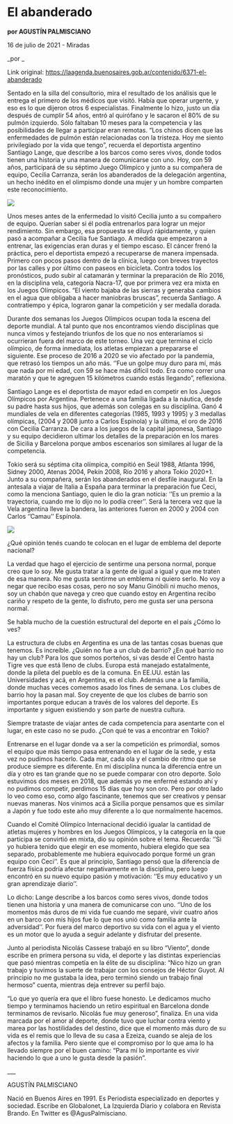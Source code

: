 # El abanderado

**por AGUSTÍN PALMISCIANO**

16 de julio de 2021 - Miradas

_por _

Link original: https://laagenda.buenosaires.gob.ar/contenido/6371-el-abanderado



Sentado en la silla del consultorio, mira el resultado de los análisis que le entrega el primero de los médicos que visitó. Había que operar urgente, y eso es lo que dijeron otros 6 especialistas. Finalmente lo hizo, justo un día después de cumplir 54 años, entró al quirófano y le sacaron el 80% de su pulmón izquierdo. Sólo faltaban 10 meses para la competencia y las posibilidades de llegar a participar eran remotas. “Los chinos dicen que las enfermedades de pulmón están relacionadas con la tristeza. Hoy me siento privilegiado por la vida que tengo”, recuerda el deportista argentino Santiago Lange, que describe a los barcos como seres vivos, donde todos tienen una historia y una manera de comunicarse con uno. Hoy, con 59 años, participará de su séptimo Juego Olímpico y junto a su compañera de equipo, Cecilia Carranza, serán los abanderados de la delegación argentina, un hecho inédito en el olimpismo donde una mujer y un hombre comparten este reconocimiento.




![](https://cdn.feater.me/files/images/57203/67d13e65-d233-4860-9548-d59346e18f55.jpeg)




Unos meses antes de la enfermedad lo visitó Cecilia junto a su compañero de equipo. Querían saber si él podía entrenarlos para lograr un mejor rendimiento. Sin embargo, esa propuesta se diluyó rápidamente, y quien pasó a acompañar a Cecilia fue Santiago. A medida que empezaron a entrenar, las exigencias eran duras y el tiempo escaso. El cáncer frenó la práctica, pero el deportista empezó a recuperarse de manera impensada. Primero con pocos pasos dentro de la clínica, luego con breves trayectos por las calles y por último con paseos en bicicleta. Contra todos los pronósticos, pudo subir al catamarán y terminar la preparación de Río 2016, en la disciplina vela, categoría Nacra-17, que por primera vez era mixta en los Juegos Olímpicos. “El viento bajaba de las sierras y generaba cambios en el agua que obligaba a hacer maniobras bruscas”, recuerda Santiago. A contratiempo y épica, lograron ganar la competición y ser medalla dorada.




Durante dos semanas los Juegos Olímpicos ocupan toda la escena del deporte mundial. A tal punto que nos encontramos viendo disciplinas que nunca vimos y festejando triunfos de los que no nos enteraríamos si ocurrieran fuera del marco de este torneo. Una vez que termina el ciclo olímpico, de forma inmediata, los atletas empiezan a prepararse el siguiente. Ese proceso de 2016 a 2020 se vio afectado por la pandemia, que retrasó los tiempos un año más. ‘’Fue un golpe muy duro para mí, más que nada por mi edad, con 59 se hace más difícil todo. Era como correr una maratón y que te agreguen 15 kilómetros cuando estás llegando”, reflexiona.




Santiago Lange es el deportista de mayor edad en competir en los Juegos Olímpicos por Argentina. Pertenece a una familia ligada a la náutica, desde su padre hasta sus hijos, que además son colegas en su disciplina. Ganó 4 mundiales de vela en diferentes categorías (1985, 1993 y 1995) y 3 medallas olímpicas, (2004 y 2008 junto a Carlos Espínola) y la última, el oro de 2016 con Cecilia Carranza. De cara a los juegos de la capital japonesa, Santiago y su equipo decidieron ultimar los detalles de la preparación en los mares de Sicilia y Barcelona porque ambos escenarios son similares al lugar de la competencia.




Tokio será su séptima cita olímpica, compitió en Seúl 1988, Atlanta 1996, Sidney 2000, Atenas 2004, Pekín 2008, Río 2016 y ahora Tokio 2020+1. Junto a su compañera, serán los abanderados en el desfile inaugural. En la antesala a viajar de Italia a España para terminar la preparación fue Ceci, como la menciona Santiago, quien le dio la gran noticia: ‘’Es un premio a la trayectoria, cuando me lo dijo no lo podía creer’’. Será la tercera vez que la Vela argentina lleve la bandera, las anteriores fueron en 2000 y 2004 con Carlos ‘’Camau’’ Espínola.




![](https://cdn.feater.me/files/images/57204/b9caec5c-1e75-4f0e-baae-eacc1b368733.jpeg)




¿Qué opinión tenés cuando te colocan en el lugar de emblema del deporte nacional?




La verdad que hago el ejercicio de sentirme una persona normal, porque creo que lo soy. Me gusta tratar a la gente de igual a igual y que me traten de esa manera. No me gusta sentirme un emblema ni quiero serlo. No voy a negar que recibo esas cosas, pero no soy Manu Ginóbili ni mucho menos, soy un chabón que navega y creo que cuando estoy en Argentina recibo cariño y respeto de la gente, lo disfruto, pero me gusta ser una persona normal.




Se habla mucho de la cuestión estructural del deporte en el país ¿Cómo lo ves?




La estructura de clubs en Argentina es una de las tantas cosas buenas que tenemos. Es increíble. ¿Quién no fue a un club de barrio? ¿En qué barrio no hay un club? Para los que somos porteños, si vas desde el Centro hasta Tigre ves que está lleno de clubs. Europa está manejado estatalmente, donde la pileta del pueblo es de la comuna. En EE.UU. están las Universidades y acá, en Argentina, es el club. Además une a la familia, donde muchas veces comemos asado los fines de semana. Los clubes de barrio hoy la pasan mal. Soy creyente de que los clubes de barrio son importantes porque educan a través de los valores del deporte. Es importante y siguen existiendo y son parte de nuestra cultura.




Siempre trataste de viajar antes de cada competencia para asentarte con el lugar, en este caso no se pudo. ¿Con qué te vas a encontrar en Tokio?




Entrenarse en el lugar donde va a ser la competición es primordial, somos el equipo que más tiempo pasa entrenando en el lugar de la sede, y esta vez no pudimos hacerlo. Cada mar, cada ola y el cambio de ritmo que se produce siempre es diferente. En mi disciplina nunca la diferencia entre un día y otro es tan grande que no se puede comparar con otro deporte. Solo estuvimos dos meses en 2018, que además yo me enfermé estando ahí y no pudimos competir, perdimos 15 días que hoy son oro. Pero por otro lado lo veo como eso, como algo fascinante, tenemos que ser creativos y pensar nuevas maneras. Nos vinimos acá a Sicilia porque pensamos que es similar a Japón y fue todo este año muy diferente a lo que normalmente hacemos.




Cuando el Comité Olímpico Internacional decidió igualar la cantidad de atletas mujeres y hombres en los Juegos Olímpicos, y la categoría en la que participa se convirtió en mixta, dio su opinión sobre el tema. Recuerda: ‘’Si yo hubiera tenido que elegir en ese momento, hubiera elegido que sea separado, probablemente me hubiera equivocado porque formé un gran equipo con Ceci’’. Es que al principio, Santiago pensó que la diferencia de fuerza física podría afectar negativamente en la disciplina, pero luego encontró en su nuevo equipo pasión y motivación: ‘’Es muy educativo y un gran aprendizaje diario’’.




Lo dicho: Lange describe a los barcos como seres vivos, donde todos tienen una historia y una manera de comunicarse con uno. ‘’Uno de los momentos más duros de mi vida fue cuando me separé, vivir cuatro años en un barco con mis hijos fue lo que nos unió como familia ante la adversidad’’. Por fuera del marco deportivo su vida con el agua y el viento es un motor que lo ayuda a seguir adelante y disfrutar del presente.




Junto al periodista Nicolás Cassese trabajó en su libro “Viento”, donde escribe en primera persona su vida, el deporte y las distintas experiencias que pasó mientras competía en la élite de su disciplina: “Nico hizo un gran trabajo y tuvimos la suerte de trabajar con los consejos de Héctor Guyot. Al principio no me gustaba la idea, pero terminó siendo un trabajo final hermoso” cuenta, mientras deja entrever su perfil bajo.




“Lo que yo quería era que el libro fuese honesto. Le dedicamos mucho tiempo y terminamos haciendo un retiro espiritual en Barcelona donde terminamos de revisarlo. Nicolás fue muy generoso”, finaliza. En una vida marcada por el amor al deporte, donde tuvo que luchar contra viento y marea por las hostilidades del destino, dice que el momento más duro de su vida es el remis que lo lleva de su casa a Ezeiza, cuando se aleja de los afectos y la familia. Pero siente que el compromiso por lo que ama lo ha llevado siempre por el buen camino: “Para mí lo importante es vivir haciendo lo que a uno le gusta desde la pasión”.




\_\_\_




AGUSTÍN PALMISCIANO




Nació en Buenos Aires en 1991. Es Periodista especializado en deportes y sociedad. Escribe en Globalonet, La Izquierda Diario y colabora en Revista Brando. En Twitter es @AgusPalmisciano.



